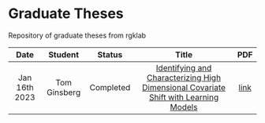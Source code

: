 # Graduate Theses
Repository of graduate theses from rgklab

| Date          | Student      | Status    | Title | PDF |
|:---------------:|:--------------:|:-----------:|:-------:|:-----:|
| Jan 16th 2023 | Tom Ginsberg | Completed |   [Identifying and Characterizing High Dimensional Covariate Shift with Learning Models](tomginsberg) | [link](https://www.cs.toronto.edu/~tomginsberg/thesis.pdf) |
